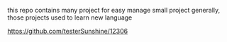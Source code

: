 this repo contains many project for easy manage small project
generally, those projects used to learn new language




https://github.com/testerSunshine/12306
